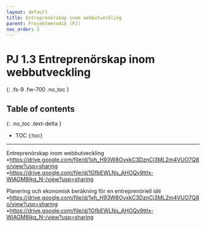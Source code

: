 ```yaml
---
layout: default
title: Entreprenörskap inom webbutveckling
parent: Projektmetodik (PJ)
nav_order: 3
---
```


# PJ 1.3 Entreprenörskap inom webbutveckling
{: .fs-9 .fw-700 .no_toc }

## Table of contents
{: .no_toc .text-delta }

- TOC
{:toc}

---


Entreprenörskap inom webbutveckling
•https://drive.google.com/file/d/1xh_H93W8OvxkC3DznCj3ML2m4VUO7Q8o/view?usp=sharing
•https://drive.google.com/file/d/1GfbEWLNs_AHOQv9ttlx-WlAGM8Ikg_N-/view?usp=sharing

Planering och ekonomisk beräkning för en entreprenöriell idé
•https://drive.google.com/file/d/1xh_H93W8OvxkC3DznCj3ML2m4VUO7Q8o/view?usp=sharing
•https://drive.google.com/file/d/1GfbEWLNs_AHOQv9ttlx-WlAGM8Ikg_N-/view?usp=sharing
